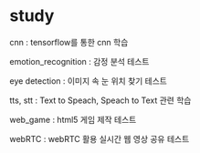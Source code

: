 # study

cnn : tensorflow를 통한 cnn 학습

emotion_recognition : 감정 분석 테스트

eye detection : 이미지 속 눈 위치 찾기 테스트

tts, stt : Text to Speach, Speach to Text 관련 학습

web_game : html5 게임 제작 테스트

webRTC : webRTC 활용 실시간 웹 영상 공유 테스트